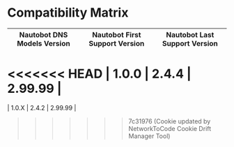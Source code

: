 
# Compatibility Matrix

| Nautobot DNS Models Version | Nautobot First Support Version | Nautobot Last Support Version |
| ------------- | -------------------- | ------------- |
<<<<<<< HEAD
| 1.0.0         | 2.4.4                | 2.99.99        |
=======
| 1.0.X         | 2.4.2                | 2.99.99        |
>>>>>>> 7c31976 (Cookie updated by NetworkToCode Cookie Drift Manager Tool)
